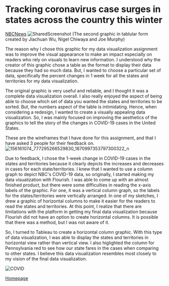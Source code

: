 # Tracking coronavirus case surges in states across the country this winter

  [NBCNews](https://www.nbcnews.com/news/us-news/tracking-coronavirus-case-surges-states-across-country-winter-n1247103)
![SharedScreenshot](https://user-images.githubusercontent.com/78512051/108648423-3399ef80-7489-11eb-862a-bca3de39a8a6.jpg)
(The second graphic in tablular form created by Jiachuan Wu, Nigel Chiwaya and Joe Murphy)

The reason why I chose this graphic for my data visualization assignment was to improve the visual appearance to make an impact especially on readers who rely on visuals to learn new information. I understood why the creator of this graphic chose a table as the format to display their data because they had so much data. But, I wanted to choose a particular set of data, specifically the percent changes in 1 week for all the states and territories for my data visualization. 

The original graphic is very useful and reliable, and I thought it was a complete data visualization overall. I also really enjoyed the aspect of being able to choose which set of data you wanted the states and territories to be sorted. But, the numbers aspect of the table is intimidating. Hence, when considering a redesign, I wanted to create a visually appealing data visualization. So, I was mainly focused on improving the aesthetics of the graphics to tell the story of the changes in COVID-19 cases in the United States. 

These are the wireframes that I have done for this assignment, and that I have asked 3 people for their feedback on.
![156161074_777295266529830_1870997353797300322_n](https://user-images.githubusercontent.com/78512051/110216786-097c0080-7e7f-11eb-881b-f48abecb1e4c.jpg)

Due to feedback, I chose the 1-week change in COVID-19 cases in the states and territories because it clearly depicts the increases and decreases in cases for each state/territories. I knew that I wanted to use a column graph to depict NBC's COVID-19 data, so originally, I started making my data visualization with Flourish. I was able to come up with an almost finished product, but there were some difficulties in reading the x-axis labels of the graphic. For one, it was a vertical column graph, so the labels for the states/territories were vertically arranged. In one of my sketches, I drew a graphic of horizontal columns to make it easier for the readers to read the states and territories. At this point, I realize that there are limitations with the platform in getting my final data visualization because Flourish did not have an option to create horizontal columns. It is possible that there was a method, but I was not aware of it.

So, I turned to Tableau to create a horizontal column graphic. With this type of data visualization, I was able to display the states and territories in horizontal view rather than vertical view. I also higlighted the column for Pennsylvania red to see how our state fares in the cases when comparing to other states. I believe this data visualization resembles most closely to my vision of the final data visualization. 

![COVID](https://user-images.githubusercontent.com/78512051/108648654-cdfa3300-7489-11eb-8b62-d5b3c8b35a71.png)

[Homepage](README.md)
